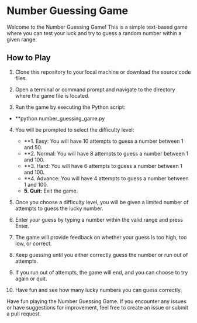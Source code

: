 # Number Guessing Game

Welcome to the Number Guessing Game! This is a simple text-based game where you can test your luck and try to guess a random number within a given range.

## How to Play

1. Clone this repository to your local machine or download the source code files.

2. Open a terminal or command prompt and navigate to the directory where the game file is located.

3. Run the game by executing the Python script:

 - **python number_guessing_game.py

4. You will be prompted to select the difficulty level:

    - **1. Easy: You will have 10 attempts to guess a number between 1 and 50.
    - **2. Normal: You will have 8 attempts to guess a number between 1 and 100.
    - **3. Hard: You will have 6 attempts to guess a number between 1 and 100.
    - **4. Advance: You will have 4 attempts to guess a number between 1 and 100.
    - **5. Quit:** Exit the game.

5. Once you choose a difficulty level, you will be given a limited number of attempts to guess the lucky number.

6. Enter your guess by typing a number within the valid range and press Enter.

7. The game will provide feedback on whether your guess is too high, too low, or correct.

8. Keep guessing until you either correctly guess the number or run out of attempts.

9. If you run out of attempts, the game will end, and you can choose to try again or quit.

10. Have fun and see how many lucky numbers you can guess correctly.


Have fun playing the Number Guessing Game. If you encounter any issues or have suggestions for improvement, feel free to create an issue or submit a pull request.
